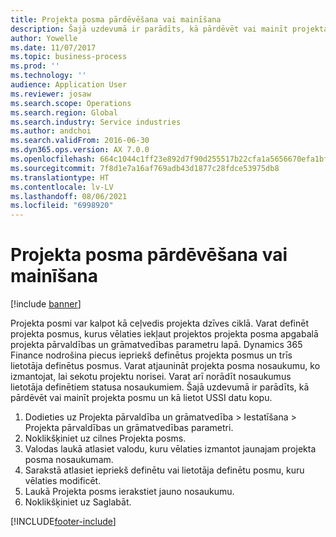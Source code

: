```yaml
---
title: Projekta posma pārdēvēšana vai mainīšana
description: Šajā uzdevumā ir parādīts, kā pārdēvēt vai mainīt projekta posmu.
author: Yowelle
ms.date: 11/07/2017
ms.topic: business-process
ms.prod: ''
ms.technology: ''
audience: Application User
ms.reviewer: josaw
ms.search.scope: Operations
ms.search.region: Global
ms.search.industry: Service industries
ms.author: andchoi
ms.search.validFrom: 2016-06-30
ms.dyn365.ops.version: AX 7.0.0
ms.openlocfilehash: 664c1044c1ff23e892d7f90d255517b22cfa1a5656670efa1bf15339c5ae2112
ms.sourcegitcommit: 7f8d1e7a16af769adb43d1877c28fdce53975db8
ms.translationtype: HT
ms.contentlocale: lv-LV
ms.lasthandoff: 08/06/2021
ms.locfileid: "6998920"
---
```

# <a name="rename-or-modify-a-project-stage"></a>Projekta posma pārdēvēšana vai mainīšana

[!include [banner](../../includes/banner.md)]

Projekta posmi var kalpot kā ceļvedis projekta dzīves ciklā. Varat definēt projekta posmus, kurus vēlaties iekļaut projektos projekta posma apgabalā projekta pārvaldības un grāmatvedības parametru lapā. Dynamics 365 Finance nodrošina piecus iepriekš definētus projekta posmus un trīs lietotāja definētus posmus. Varat atjaunināt projekta posma nosaukumu, ko izmantojat, lai sekotu projektu norisei. Varat arī norādīt nosaukumus lietotāja definētiem statusa nosaukumiem. Šajā uzdevumā ir parādīts, kā pārdēvēt vai mainīt projekta posmu un kā lietot USSI datu kopu.

1. Dodieties uz Projekta pārvaldība un grāmatvedība > Iestatīšana > Projekta pārvaldības un grāmatvedības parametri.
2. Noklikšķiniet uz cilnes Projekta posms.
3. Valodas laukā atlasiet valodu, kuru vēlaties izmantot jaunajam projekta posma nosaukumam.
4. Sarakstā atlasiet iepriekš definētu vai lietotāja definētu posmu, kuru vēlaties modificēt. 
5. Laukā Projekta posms ierakstiet jauno nosaukumu.
6. Noklikšķiniet uz Saglabāt.


[!INCLUDE[footer-include](../../includes/footer-banner.md)]